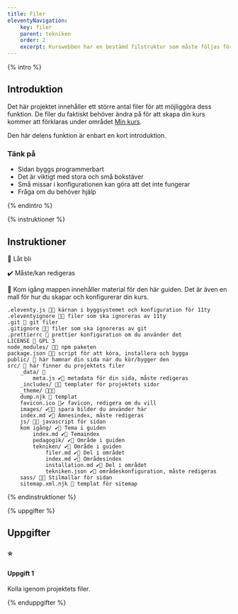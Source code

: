 ```yaml
---
title: Filer
eleventyNavigation:
    key: filer
    parent: tekniken
    order: 2
    excerpt: Kurswebben har en bestämd filstruktur som måste följas för att den ska kunna byggas
---
```


{% intro %}

## Introduktion

Det här projektet innehåller ett större antal filer för att möjliggöra dess funktion.
De filer du faktiskt behöver ändra på för att skapa din kurs kommer att förklaras under
området [Min kurs](/kom-igang/min-kurs/).

Den här delens funktion är enbart en kort introduktion.

### Tänk på

-   Sidan byggs programmerbart
-   Det är viktigt med stora och små bokstäver
-   Små missar i konfigurationen kan göra att det inte fungerar
-   Fråga om du behöver hjälp

{% endintro %}

{% instruktioner %}

## Instruktioner

🛑 Låt bli

✔️ Måste/kan redigeras

📁 Kom igång mappen innehåller material för den här guiden. Det är även en
mall för hur du skapar och konfigurerar din kurs.

```shell
.eleventy.js 🛑🔧 kärnan i byggsystemet och konfiguration för 11ty
.eleventyignore 🛑🙈 filer som ska ignoreras av 11ty
.git 🛑 git filer
.gitignore 🛑🙈 filer som ska ignoreras av git
.prettierrc 🔧 prettier konfiguration om du använder det
LICENSE 📄 GPL 3
node_modules/ 🛑📁 npm paketen
package.json 🛑🔨 script för att köra, installera och bygga
public/ 📁 här hamnar din sida när du kör/bygger den
src/ 📁 här finner du projektets filer
    _data/ 📁
        meta.js ✔️🔧 metadata för din sida, måste redigeras
    _includes/ 🛑📁 templater för projektets sidor
    _theme/ 🛑📁🔧
    dump.njk 🛑 templat
    favicon.ico 🛑✔️ favicon, redigera om du vill
    images/ ✔️📁🍱 spara bilder du använder här
    index.md ✔️📝 Ämnesindex, måste redigeras
    js/ 🛑📁 javascript för sidan
    kom igång/ ✔️📁 Tema i guiden
        index.md ✔️📝 Temaindex
        pedagogik/ ✔️📁 Område i guiden
        tekniken/ ✔️📁 Område i guiden
            filer.md ✔️📝 Del i området
            index.md ✔️📝 Områdesindex
            installation.md ✔️📝 Del i området
            tekniken.json ✔️🔧 områdeskonfiguration, måste redigeras
    sass/ 🛑💄 Stilmallar för sidan
    sitemap.xml.njk 🛑 templat för sitemap
```

{% endinstruktioner %}

{% uppgifter %}

## Uppgifter

### ⭐

#### Uppgift 1

Kolla igenom projektets filer.

{% enduppgifter %}
